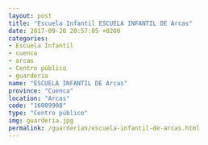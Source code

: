 ```yaml
---
layout: post
title: "Escuela Infantil ESCUELA INFANTIL DE Arcas"
date: 2017-09-20 20:57:05 +0200
categories:
- Escuela Infantil
- cuenca
- arcas
- Centro público
- guarderia
name: "ESCUELA INFANTIL DE Arcas"
province: "Cuenca"
location: "Arcas"
code: "16009908"
type: "Centro público"
img: guarderia.jpg
permalink: /guarderias/escuela-infantil-de-arcas.html
---
```

